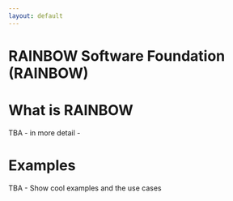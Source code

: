 ```yaml
---
layout: default
---
```

# RAINBOW Software Foundation (RAINBOW) 
<!-- [Installation Guide](/installation_guide/){: .btn } -->

# What is RAINBOW
TBA - in more detail -
# Examples
TBA - Show cool examples and the use cases
